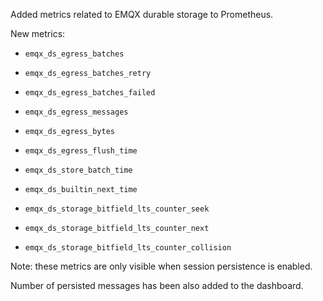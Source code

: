 Added metrics related to EMQX durable storage to Prometheus.

New metrics:

- `emqx_ds_egress_batches`

- `emqx_ds_egress_batches_retry`

- `emqx_ds_egress_batches_failed`

- `emqx_ds_egress_messages`

- `emqx_ds_egress_bytes`

- `emqx_ds_egress_flush_time`

- `emqx_ds_store_batch_time`

- `emqx_ds_builtin_next_time`

- `emqx_ds_storage_bitfield_lts_counter_seek`

- `emqx_ds_storage_bitfield_lts_counter_next`

- `emqx_ds_storage_bitfield_lts_counter_collision`

Note: these metrics are only visible when session persistence is enabled.

Number of persisted messages has been also added to the dashboard.
